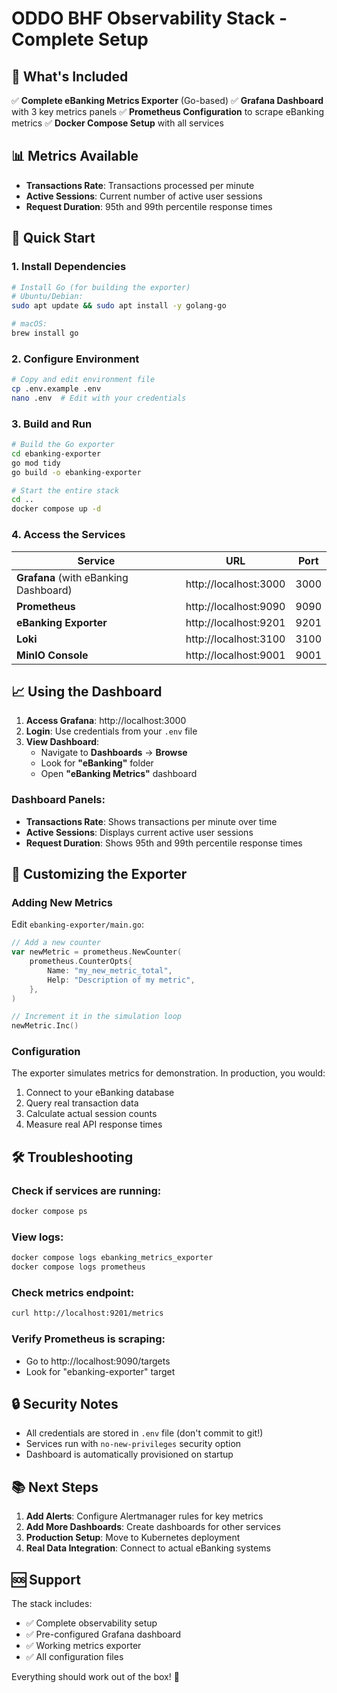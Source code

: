 # ODDO BHF Observability Stack - Complete Setup

## 🚀 What's Included

✅ **Complete eBanking Metrics Exporter** (Go-based)
✅ **Grafana Dashboard** with 3 key metrics panels
✅ **Prometheus Configuration** to scrape eBanking metrics
✅ **Docker Compose Setup** with all services

## 📊 Metrics Available

- **Transactions Rate**: Transactions processed per minute
- **Active Sessions**: Current number of active user sessions
- **Request Duration**: 95th and 99th percentile response times

## 🚀 Quick Start

### 1. Install Dependencies
```bash
# Install Go (for building the exporter)
# Ubuntu/Debian:
sudo apt update && sudo apt install -y golang-go

# macOS:
brew install go
```

### 2. Configure Environment
```bash
# Copy and edit environment file
cp .env.example .env
nano .env  # Edit with your credentials
```

### 3. Build and Run
```bash
# Build the Go exporter
cd ebanking-exporter
go mod tidy
go build -o ebanking-exporter

# Start the entire stack
cd ..
docker compose up -d
```

### 4. Access the Services

| Service | URL | Port |
|---------|-----|------|
| **Grafana** (with eBanking Dashboard) | http://localhost:3000 | 3000 |
| **Prometheus** | http://localhost:9090 | 9090 |
| **eBanking Exporter** | http://localhost:9201 | 9201 |
| **Loki** | http://localhost:3100 | 3100 |
| **MinIO Console** | http://localhost:9001 | 9001 |

## 📈 Using the Dashboard

1. **Access Grafana**: http://localhost:3000
2. **Login**: Use credentials from your `.env` file
3. **View Dashboard**:
   - Navigate to **Dashboards** → **Browse**
   - Look for **"eBanking"** folder
   - Open **"eBanking Metrics"** dashboard

### Dashboard Panels:
- **Transactions Rate**: Shows transactions per minute over time
- **Active Sessions**: Displays current active user sessions
- **Request Duration**: Shows 95th and 99th percentile response times

## 🔧 Customizing the Exporter

### Adding New Metrics

Edit `ebanking-exporter/main.go`:

```go
// Add a new counter
var newMetric = prometheus.NewCounter(
    prometheus.CounterOpts{
        Name: "my_new_metric_total",
        Help: "Description of my metric",
    },
)

// Increment it in the simulation loop
newMetric.Inc()
```

### Configuration

The exporter simulates metrics for demonstration. In production, you would:

1. Connect to your eBanking database
2. Query real transaction data
3. Calculate actual session counts
4. Measure real API response times

## 🛠️ Troubleshooting

### Check if services are running:
```bash
docker compose ps
```

### View logs:
```bash
docker compose logs ebanking_metrics_exporter
docker compose logs prometheus
```

### Check metrics endpoint:
```bash
curl http://localhost:9201/metrics
```

### Verify Prometheus is scraping:
- Go to http://localhost:9090/targets
- Look for "ebanking-exporter" target

## 🔒 Security Notes

- All credentials are stored in `.env` file (don't commit to git!)
- Services run with `no-new-privileges` security option
- Dashboard is automatically provisioned on startup

## 📚 Next Steps

1. **Add Alerts**: Configure Alertmanager rules for key metrics
2. **Add More Dashboards**: Create dashboards for other services
3. **Production Setup**: Move to Kubernetes deployment
4. **Real Data Integration**: Connect to actual eBanking systems

## 🆘 Support

The stack includes:
- ✅ Complete observability setup
- ✅ Pre-configured Grafana dashboard
- ✅ Working metrics exporter
- ✅ All configuration files

Everything should work out of the box! 🎉
